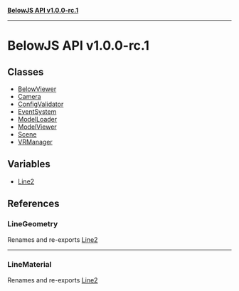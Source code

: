 [**BelowJS API v1.0.0-rc.1**](README.md)

***

# BelowJS API v1.0.0-rc.1

## Classes

- [BelowViewer](classes/BelowViewer.md)
- [Camera](classes/Camera.md)
- [ConfigValidator](classes/ConfigValidator.md)
- [EventSystem](classes/EventSystem.md)
- [ModelLoader](classes/ModelLoader.md)
- [ModelViewer](classes/ModelViewer.md)
- [Scene](classes/Scene.md)
- [VRManager](classes/VRManager.md)

## Variables

- [Line2](variables/Line2.md)

## References

### LineGeometry

Renames and re-exports [Line2](variables/Line2.md)

***

### LineMaterial

Renames and re-exports [Line2](variables/Line2.md)
